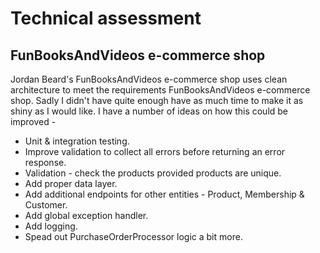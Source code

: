 # Technical assessment

## FunBooksAndVideos e-commerce shop 

Jordan Beard's FunBooksAndVideos e-commerce shop uses clean architecture to meet the requirements FunBooksAndVideos e-commerce shop. Sadly I didn't have quite enough have as much time to make it as shiny as I would like. 
I have a number of ideas on how this could be improved -  

- Unit & integration testing.
- Improve validation to collect all errors before returning an error response.
- Validation - check the products provided products are unique.
- Add proper data layer.
- Add additional endpoints for other entities - Product, Membership & Customer.
- Add global exception handler.
- Add logging.
- Spead out PurchaseOrderProcessor logic a bit more.